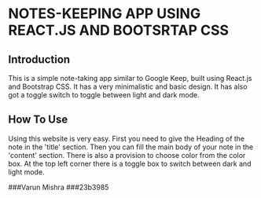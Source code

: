 # NOTES-KEEPING APP USING REACT.JS AND BOOTSRTAP CSS

## Introduction
This is a simple note-taking app similar to Google Keep, built using React.js and Bootstrap CSS. It has a very minimalistic and basic design. It has also got a toggle switch to toggle between light and dark mode.

## How To Use
Using this website is very easy. First you need to give the Heading of the note in the 'title' section. Then you can fill the main body of your note in the 'content' section. There is also a provision to choose color from the color box. At the top left corner there is a toggle box to switch between dark and light mode.

###Varun Mishra
###23b3985
